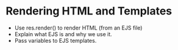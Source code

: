 # Rendering HTML and Templates
* Use res.render() to render HTML (from an EJS file)
* Explain what EJS is and why we use it.
* Pass variables to EJS templates.